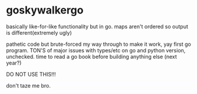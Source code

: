 # goskywalkergo

basically like-for-like functionality but in go. maps aren't ordered so output is different(extremely ugly)

pathetic code but brute-forced my way through to make it work, yay first go program. TON'S of major issues with types/etc on go and python version, unchecked. time to read a go book before building anything else (next year?)

DO NOT USE THIS!!!

don't taze me bro.